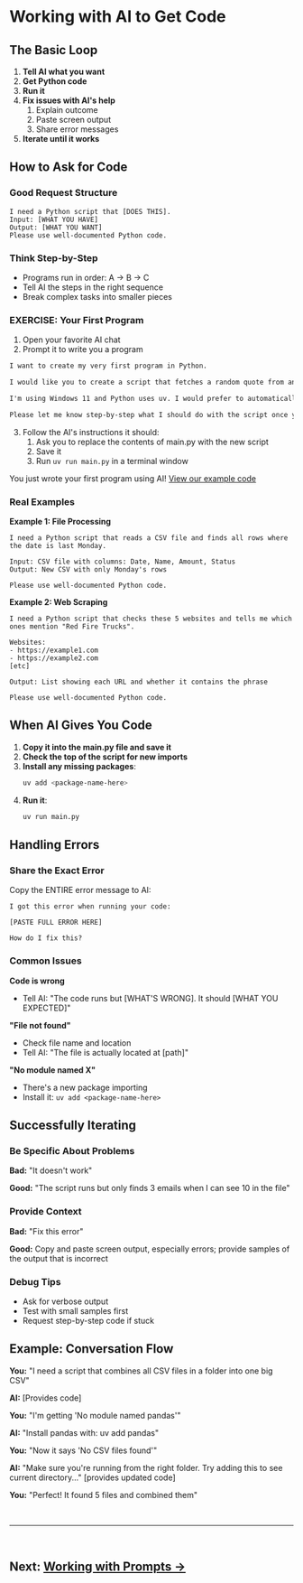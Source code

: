 # Working with AI to Get Code

## The Basic Loop

1. **Tell AI what you want**
2. **Get Python code**
3. **Run it**
4. **Fix issues with AI's help**
   1. Explain outcome
   2. Paste screen output
   3. Share error messages
5. **Iterate until it works**

## How to Ask for Code

### Good Request Structure

```
I need a Python script that [DOES THIS].
Input: [WHAT YOU HAVE]
Output: [WHAT YOU WANT]
Please use well-documented Python code.
```

### Think Step-by-Step

- Programs run in order: A → B → C
- Tell AI the steps in the right sequence
- Break complex tasks into smaller pieces

### EXERCISE: Your First Program

1. Open your favorite AI chat
2. Prompt it to write you a program

```markdown
I want to create my very first program in Python.

I would like you to create a script that fetches a random quote from an online API and display it in a colorful, stylized way in the terminal. You should use zenquotes.io if possible.

I'm using Windows 11 and Python uses uv. I would prefer to automatically install whatever the script needs when I run uv run main.py

Please let me know step-by-step what I should do with the script once you provide it. I already have the default main.py script open in VS Code from when I did uv init.
```
3. Follow the AI's instructions it should:
   1. Ask you to replace the contents of main.py with the new script
   2. Save it
   3. Run ```uv run main.py``` in a terminal window

You just wrote your first program using AI! [View our example code](../scripts/quotes.py)

### Real Examples

**Example 1: File Processing**
```
I need a Python script that reads a CSV file and finds all rows where the date is last Monday.

Input: CSV file with columns: Date, Name, Amount, Status
Output: New CSV with only Monday's rows

Please use well-documented Python code.
```

**Example 2: Web Scraping**
```
I need a Python script that checks these 5 websites and tells me which ones mention "Red Fire Trucks".

Websites:
- https://example1.com
- https://example2.com
[etc]

Output: List showing each URL and whether it contains the phrase

Please use well-documented Python code.
```

## When AI Gives You Code

1. **Copy it into the main.py file and save it**
2. **Check the top of the script for new imports**
3. **Install any missing packages**:
   ```bash
   uv add <package-name-here>
   ```
4. **Run it**:
   ```bash
   uv run main.py
   ```
   
## Handling Errors

### Share the Exact Error

Copy the ENTIRE error message to AI:

```
I got this error when running your code:

[PASTE FULL ERROR HERE]

How do I fix this?
```

### Common Issues

**Code is wrong**
- Tell AI: "The code runs but [WHAT'S WRONG]. It should [WHAT YOU EXPECTED]"

**"File not found"**
- Check file name and location
- Tell AI: "The file is actually located at [path]"

**"No module named X"**
- There's a new package importing
- Install it: `uv add <package-name-here>`
## Successfully Iterating

### Be Specific About Problems

**Bad:** "It doesn't work"

**Good:** "The script runs but only finds 3 emails when I can see 10 in the file"

### Provide Context

**Bad:** "Fix this error"

**Good:** Copy and paste screen output, especially errors; provide samples of the output that is incorrect

### Debug Tips

- Ask for verbose output
- Test with small samples first
- Request step-by-step code if stuck

## Example: Conversation Flow

**You:** "I need a script that combines all CSV files in a folder into one big CSV"

**AI:** [Provides code]

**You:** "I'm getting 'No module named pandas'"

**AI:** "Install pandas with: uv add pandas"

**You:** "Now it says 'No CSV files found'"

**AI:** "Make sure you're running from the right folder. Try adding this to see current directory..." [provides updated code]

**You:** "Perfect! It found 5 files and combined them"

<br>

---

<br>

## **Next: [Working with Prompts →](starting-prompt.md)**
